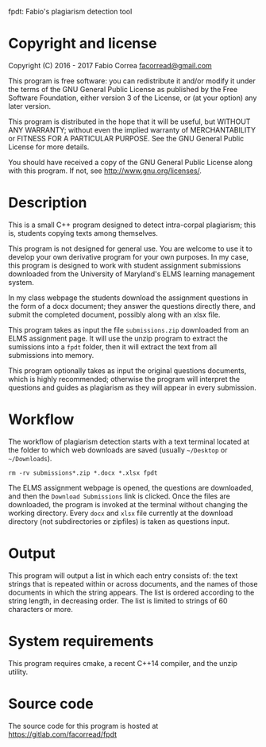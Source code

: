 fpdt: Fabio's plagiarism detection tool

# Copyright and license

Copyright (C) 2016 - 2017 Fabio Correa <facorread@gmail.com>

This program is free software: you can redistribute it and/or modify
it under the terms of the GNU General Public License as published by
the Free Software Foundation, either version 3 of the License, or
(at your option) any later version.

This program is distributed in the hope that it will be useful,
but WITHOUT ANY WARRANTY; without even the implied warranty of
MERCHANTABILITY or FITNESS FOR A PARTICULAR PURPOSE.  See the
GNU General Public License for more details.

You should have received a copy of the GNU General Public License
along with this program.  If not, see <http://www.gnu.org/licenses/>.

# Description

This is a small C++ program designed to detect intra-corpal plagiarism; this is, students copying texts among themselves.

This program is not designed for general use. You are welcome to use it to develop your own derivative program for your own purposes. In my case, this program is designed to work with student assignment submissions downloaded from the University of Maryland's ELMS learning management system.

In my class webpage the students download the assignment questions in the form of a docx document; they answer the questions directly there, and submit the completed document, possibly along with an xlsx file.

This program takes as input the file `submissions.zip` downloaded from an ELMS assignment page. It will use the unzip program to extract the sumissions into a `fpdt` folder, then it will extract the text from all submissions into memory.

This program optionally takes as input the original questions documents, which is highly recommended; otherwise the program will interpret the questions and guides as plagiarism as they will appear in every submission.

# Workflow

The workflow of plagiarism detection starts with a text terminal located at the folder to which web downloads are saved (usually `~/Desktop` or `~/Downloads`).

`rm -rv submissions*.zip *.docx *.xlsx fpdt`

The ELMS assignment webpage is opened, the questions are downloaded, and then the `Download Submissions` link is clicked. Once the files are downloaded, the program is invoked at the terminal without changing the working directory. Every `docx` and `xlsx` file currently at the download directory (not subdirectories or zipfiles) is taken as questions input.

# Output

This program will output a list in which each entry consists of: the text strings that is repeated within or across documents, and the names of those documents in which the string appears. The list is ordered according to the string length, in decreasing order. The list is limited to strings of 60 characters or more.

# System requirements

This program requires cmake, a recent C++14 compiler, and the unzip utility.

# Source code

The source code for this program is hosted at https://gitlab.com/facorread/fpdt

